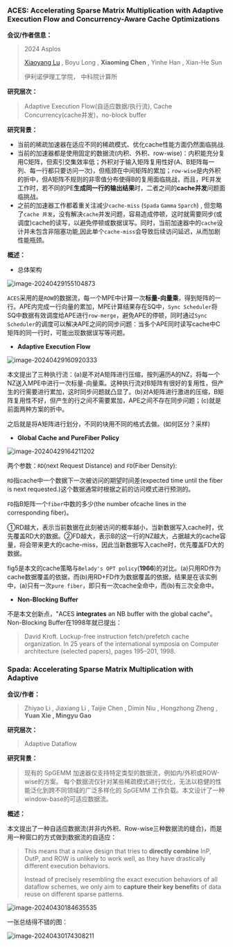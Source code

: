 ### ACES: Accelerating Sparse Matrix Multiplication with Adaptive Execution Flow and Concurrency-Aware Cache Optimizations

**会议/作者信息：**

> 2024 Asplos
>
> [Xiaoyang Lu](https://xiaoyang-lu.github.io/) , Boyu Long ,  **Xiaoming Chen** ,  Yinhe Han  ,  Xian-He Sun
>
> 伊利诺伊理工学院， 中科院计算所

**研究层次：**

> Adaptive Execution Flow(自适应数据/执行流), Cache Concurrency(cache并发)，no-block buffer

**研究背景：**

* 当前的稀疏加速器在适应不同的稀疏模式、优化cache性能方面仍然面临挑战.
* 当前的加速器都是使用固定的数据流(内积、外积、row-wise)：内积能充分复用C矩阵，但索引交集效率低；外积对于输入矩阵复用性好(A、B矩阵每一列、每一行都只要访问一次)，但瓶颈在中间矩阵的累加；`row-wise`是内外积的折中，但A矩阵不规则的非零值分布使得B的复用面临挑战，而且，PE并发工作时，若不同的PE**生成同一行的输出结果**时，二者之间的**cache并发**问题面临挑战。
* 之前的加速器工作都着重关注减少`cache-miss`  (`Spada`  `Gamma`  `Sparch`) , 但忽略了`cache 并发`，没有解决`cache`并发问题，容易造成停顿，这时就需要同步(或调度)cache的读写，以避免停顿或数据误写。同时，当前加速器中的`cache`设计并未包含非阻塞功能,因此单个`cache-miss`会导致后续访问延迟，从而加剧性能瓶颈。



**概述：**

* 总体架构

![image-20240429155104873](images/image-20240429155104873.png)

`ACES`采用的是`ROW`的数据流，每一个MPE中计算一次**标量-向量乘**，得到矩阵的一行。APE内完成一行向量的累加，MPE计算结果存在SQ中，`Sync Scheduler`将SQ中数据有效调度给APE进行`row-merge`，避免APE的停顿，同时通过`Sync Scheduler`的调度可以解决APE之间的同步问题：当多个APE同时读写cache中C矩阵的同一行时，可能出现数据误写等问题。



* **Adaptive Execution Flow**

![image-20240429160920333](images/image-20240429160920333.png)



本文提出了三种执行流：(a)是不对A矩阵进行压缩，按列遍历A的NZ，将每一个NZ送入MPE中进行一次标量-向量乘。这种执行流对B矩阵有很好的复用性，但产生的行需要进行累加，这时同步问题就凸显了。(b)对A矩阵进行激进的压缩，B矩阵复用性不好，但产生的行之间不需要累加，APE之间不存在同步问题；(c)就是前面两种方案的折中。

之后就是将A矩阵进行划分，不同的块用不同的格式去做。(如何区分？采样)



* **Global Cache and PureFiber Policy**



![image-20240429164211202](images/image-20240429164211202.png)



两个参数：`RD`(next Request Distance) and `FD`(Fiber Density):

`RD`指cache中一个数据下一次被访问的期望时间差(expected time until the fiber is next requested.)这个数据通常时根据之前的访问模式进行预测的。

`FD`指B矩阵一个`fiber`中数的多少(the number ofcache lines in the corresponding fiber)。

①RD越大，表示当前数据在此刻被访问的概率越小，当新数据写入cache时，优先覆盖RD大的数据。②FD越大，表示B的这一行的NZ越大，占据越大的cache容量，将会带来更大的cache-miss，因此当新数据写入cache时，优先覆盖FD大的数据。

fig5是本文的cache策略与`Belady's OPT policy`(**1966**)的对比。(a)只用RD作为cache数据覆盖的依据，而(b)用RD+FD作为数据覆盖的依据，结果是在该实例中，(a)只有一次`pure fiber`，即只有一次cache全命中，而(b)有三次全命中。



* **Non-Blocking Buffer**

不是本文创新点，"ACES **integrates** an NB buffer with the global cache"。Non-Blocking Buffer在1998年就已提出：

> David Kroft. Lockup-free instruction fetch/prefetch cache organization. In 25 years of the international symposia on Computer architecture (selected papers), pages 195–201, 1998.



### Spada: Accelerating Sparse Matrix Multiplication with Adaptive

**会议/作者：**

> Zhiyao Li , Jiaxiang Li , Taijie Chen , Dimin Niu , Hongzhong Zheng , **Yuan Xie , Mingyu Gao**

**研究层次：**

> Adaptive Dataflow

**研究背景：**

> 现有的 SpGEMM 加速器仅支持特定类型的数据流，例如内/外积或ROW-wise的方案。 每个数据流仅针对某些稀疏模式进行优化，无法以稳健的性能泛化到跨不同领域的广泛多样化的 SpGEMM 工作负载。本文设计了一种window-base的可适应数据流。

**概述：**

本文提出了一种自适应数据流(并非内外积、Row-wise三种数据流的缝合)，而是用一种窗口的方式做到数据流的自适应：

> This means that a naive design that tries to **directly combine** InP, OutP, and ROW is unlikely to work well, as they have drastically different execution behaviors.
>
> Instead of precisely resembling the exact execution behaviors of all dataflow schemes, we only aim to **capture their key benefit**s of data reuse on different sparse patterns.

![image-20240430184635535](images/image-20240430184635535.png)







一张总结得不错的图：

![image-20240430174308211](images/image-20240430174308211.png)























